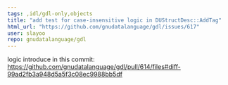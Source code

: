 ```yaml
---
tags: ,idl/gdl-only,objects
title: "add test for case-insensitive logic in DUStructDesc::AddTag"
html_url: "https://github.com/gnudatalanguage/gdl/issues/617"
user: slayoo
repo: gnudatalanguage/gdl
---
```


logic introduce in this commit: https://github.com/gnudatalanguage/gdl/pull/614/files#diff-99ad2fb3a948d5a5f3c08ec9988bb5df